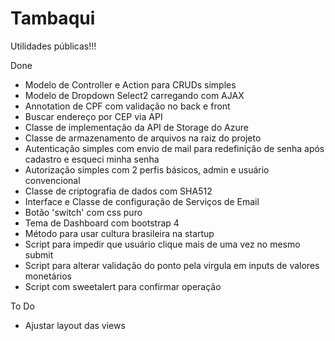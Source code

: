 # Tambaqui
Utilidades públicas!!!

Done
* Modelo de Controller e Action  para CRUDs simples
* Modelo de Dropdown Select2 carregando com AJAX
* Annotation de CPF com validação no back e front
* Buscar endereço por CEP via API
* Classe de implementação da API de Storage do Azure
* Classe de armazenamento de arquivos na raiz do projeto
* Autenticação simples com envio de mail para redefinição de senha após cadastro e esqueci minha senha
* Autorização simples com 2 perfis básicos, admin e usuário convencional
* Classe de criptografia de dados com SHA512
* Interface e Classe de configuração de Serviços de Email
* Botão 'switch' com css puro
* Tema de Dashboard com bootstrap 4
* Método para usar cultura brasileira na startup
* Script para impedir que usuário clique mais de uma vez no mesmo submit
* Script para alterar validação do ponto pela virgula em inputs de valores monetários
* Script com sweetalert para confirmar operação

To Do
* Ajustar layout das views




